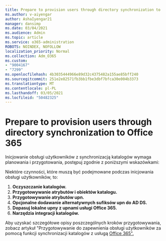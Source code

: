 ```yaml
---
title: Prepare to provision users through directory synchronization to Office 365
ms.author: v-aiyengar
author: AshaIyengar21
manager: dansimp
ms.date: 03/04/2021
ms.audience: Admin
ms.topic: article
ms.service: o365-administration
ROBOTS: NOINDEX, NOFOLLOW
localization_priority: Normal
ms.collection: Adm_O365
ms.custom:
- "9004167"
- "7299"
ms.openlocfilehash: 4b3035444966e89d32c4375482a155ae85bff240
ms.sourcegitcommit: 251e2e82571fb3bb1fbe3dbf7bfca30e004b3373
ms.translationtype: MT
ms.contentlocale: pl-PL
ms.lasthandoff: 03/05/2021
ms.locfileid: "50482325"
---
```

# <a name="prepare-to-provision-users-through-directory-synchronization-to-office-365"></a>Prepare to provision users through directory synchronization to Office 365

Inicjowanie obsługi użytkowników z synchronizacją katalogów wymaga planowania i przygotowania, postępuj zgodnie z poniższymi wskazówkami:

Niektóre czynności, które muszą być podejmowane podczas inicjowania obsługi użytkowników, to:
1. **Oczyszczanie katalogów.**
1. **Przygotowywanie atrybutów i obiektów katalogu.**
1. **Przygotowywanie atrybutów upn.**
1. **Opcjonalne dodawanie alternatywnych sufiksów upn do AD DS.**
1. **Dopasuj lokalne upny z upnami usługi Office 365.**
1. **Narzędzia integracji katalogów.**

Aby uzyskać szczegółowe opisy poszczególnych kroków przygotowywania, zobacz artykuł "Przygotowywanie do zapewnienia obsługi użytkowników za pomocą funkcji synchronizacji katalogów z usługą [Office 365".](https://aka.ms/office365assistantprovisionuserstooffice365)